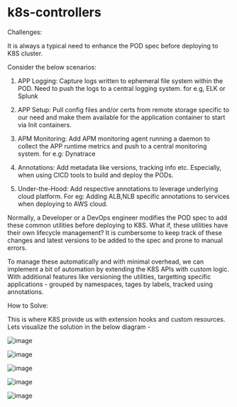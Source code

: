 # k8s-controllers

Challenges: 

 It is always a typical need to enhance the POD spec before deploying to K8S cluster. 
 
 Consider the below scenarios:
 
 1) APP Logging: Capture logs written to ephemeral file system within the POD. Need to push the logs to a central logging system. for e.g, ELK or Splunk
 
 2) APP Setup: Pull config files and/or certs from remote storage specific to our need and make them available for the application container to start via Init containers. 
 
 3) APM Monitoring: Add APM monitoring agent running a daemon to collect the APP runtime metrics and push to a central monitoring system. for e.g: Dynatrace
 
 4) Annotations: Add metadata like versions, tracking info etc. Especially, when using CICD tools to build and deploy the PODs.
 
 5) Under-the-Hood: Add respective annotations to leverage underlying cloud platform. For eg: Adding ALB,NLB specific annotations to services when deploying to AWS cloud. 

 
Normally, a Developer or a DevOps engineer modifies the POD spec to add these common utilities before deploying to K8S. 
What if, these utilities have their own lifecycle management? 
It is cumbersome to keep track of these changes and latest versions to be added to the spec and prone to manual errors.

To manage these automatically and with minimal overhead, we can implement a bit of automation by extending the K8S APIs with custom logic. With additional features like versioning the utilities, targetting specific applications - grouped by namespaces, tages by labels, tracked using annotations. 

How to Solve:

This is where K8S provide us with extension hooks and custom resources. 
Lets visualize the solution in the below diagram - 

![image](https://user-images.githubusercontent.com/72021023/129068953-3420a2cd-d2fb-4c78-bee4-be4632f22226.png)

![image](https://user-images.githubusercontent.com/72021023/129069011-5e1b035b-3ed2-41a0-8d9d-28ed68706420.png)

![image](https://user-images.githubusercontent.com/72021023/129069055-4a165a8e-a3c8-40ee-9fee-eeebf76ff290.png)

![image](https://user-images.githubusercontent.com/72021023/129069097-bc0f3a33-d61c-425a-baf4-f1fce069bae1.png)

![image](https://user-images.githubusercontent.com/72021023/129069386-9740419c-1a21-4d99-b54b-b662a546d5e2.png)

